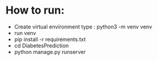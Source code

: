 # How to run:
- Create virtual environment type : python3 -m venv venv
- run venv
- pip install -r requirements.txt
- cd DiabetesPrediction
- python manage.py runserver